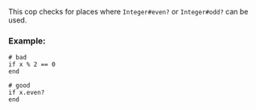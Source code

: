 This cop checks for places where `Integer#even?` or `Integer#odd?`
can be used.

### Example:

    # bad
    if x % 2 == 0
    end

    # good
    if x.even?
    end